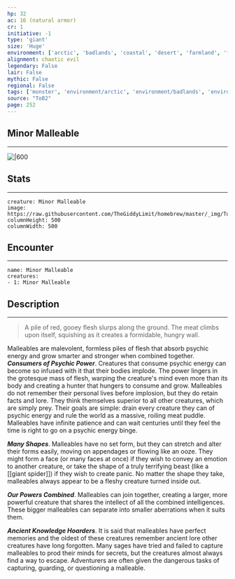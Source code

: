 ```yaml
---
hp: 32
ac: 16 (natural armor)
cr: 1
initiative: -1
type: 'giant'    
size: 'Huge'
environment: ['arctic', 'badlands', 'coastal', 'desert', 'farmland', 'forest', 'grassland', 'hill', 'mountain', 'planar', 'swamp', 'underdark', 'underwater', 'urban']
alignment: chaotic evil
legendary: False
lair: False
mythic: False
regional: False
tags: ['monster', 'environment/arctic', 'environment/badlands', 'environment/coastal', 'environment/desert', 'environment/farmland', 'environment/forest', 'environment/grassland', 'environment/hill', 'environment/mountain', 'environment/planar', 'environment/swamp', 'environment/underdark', 'environment/underwater', 'environment/urban']
source: "ToB2"
page: 252
---
```


## Minor Malleable
---

![|600](https://raw.githubusercontent.com/TheGiddyLimit/homebrew/master/_img/ToB2/creature/Minor%20Malleable.webp)

## Stats
---

```statblock
creature: Minor Malleable
image: https://raw.githubusercontent.com/TheGiddyLimit/homebrew/master/_img/ToB2/creature/token/Minor%20Malleable%20%28Token%29.png
columnHeight: 500
columnWidth: 500
```

## Encounter
---

```encounter-table
name: Minor Malleable
creatures:
- 1: Minor Malleable
```

## Description
---
>A pile of red, gooey flesh slurps along the ground. The meat climbs upon itself, squishing as it creates a formidable, hungry wall.

Malleables are malevolent, formless piles of flesh that absorb psychic energy and grow smarter and stronger when combined together.
**_Consumers of Psychic Power_**. Creatures that consume psychic energy can become so infused with it that their bodies implode. The power lingers in the grotesque mass of flesh, warping the creature's mind even more than its body and creating a hunter that hungers to consume and grow. Malleables do not remember their personal lives before implosion, but they do retain facts and lore. They think themselves superior to all other creatures, which are simply prey. Their goals are simple: drain every creature they can of psychic energy and rule the world as a massive, roiling meat puddle. Malleables have infinite patience and can wait centuries until they feel the time is right to go on a psychic energy binge.

**_Many Shapes_**. Malleables have no set form, but they can stretch and alter their forms easily, moving on appendages or flowing like an ooze. They might form a face (or many faces at once) if they wish to convey an emotion to another creature, or take the shape of a truly terrifying beast (like a [[giant spider]]) if they wish to create panic. No matter the shape they take, malleables always appear to be a fleshy creature turned inside out.

**_Our Powers Combined_**. Malleables can join together, creating a larger, more powerful creature that shares the intellect of all the combined intelligences. These bigger malleables can separate into smaller aberrations when it suits them.

**_Ancient Knowledge Hoarders_**. It is said that malleables have perfect memories and the oldest of these creatures remember ancient lore other creatures have long forgotten. Many sages have tried and failed to capture malleables to prod their minds for secrets, but the creatures almost always find a way to escape. Adventurers are often given the dangerous tasks of capturing, guarding, or questioning a malleable.






